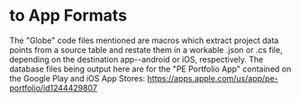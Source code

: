 # to App Formats
The "Globe" code files mentioned are macros which extract project data points from a source table and restate them in a workable .json or .cs file, depending on the destination app--android or iOS, respectively. The database files being output here are for the "PE Portfolio App" contained on the Google Play and iOS App Stores: https://apps.apple.com/us/app/pe-portfolio/id1244429807
